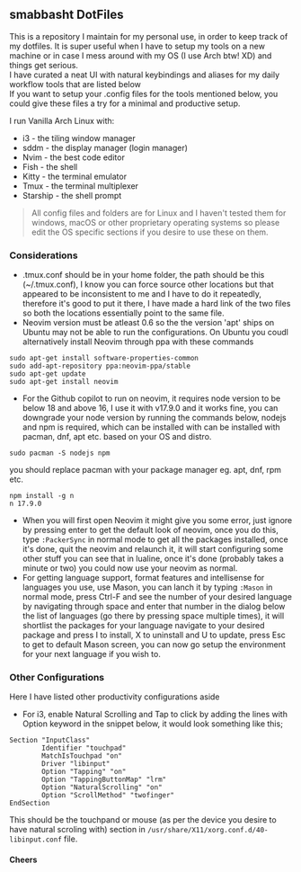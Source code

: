 ## smabbasht DotFiles

This is a repository I maintain for my personal use, in order to keep track of my dotfiles. It is super useful when I
have to setup my tools on a new machine or in case I mess around with my OS (I use Arch btw! XD) and things get serious. <br>
I have curated a neat UI with natural keybindings and aliases for my daily workflow tools that are listed below <br> 
If you want to setup your .config files for the tools mentioned below, you could give these files a try for a minimal and productive setup.

I run Vanilla Arch Linux with:

*   i3 - the tiling window manager
*   sddm - the display manager (login manager)
*   Nvim - the best code editor
*   Fish - the shell
*   Kitty - the terminal emulator 
*   Tmux - the terminal multiplexer
*   Starship - the shell prompt

> All config files and folders are for Linux and I haven't tested them for windows, macOS or other proprietary operating
systems so please edit the OS specific sections if you desire to use these on them.

### Considerations
- .tmux.conf should be in your home folder, the path should be this (~/.tmux.conf), I know you can force source other 
locations but that appeared to be inconsistent to me and I have to do it repeatedly, therefore it's good to put it there, I have 
made a hard link of the two files so both the locations essentially point to the same file.
- Neovim version must be atleast 0.6 so the the version 'apt' ships on Ubuntu may not be able to run the configurations. 
On Ubuntu you coudl alternatively install Neovim through ppa with these commands <br> 
```
sudo apt-get install software-properties-common
sudo add-apt-repository ppa:neovim-ppa/stable
sudo apt-get update
sudo apt-get install neovim
```
- For the Github copilot to run on neovim, it requires node version to be below 18 and above 16, I use it with v17.9.0 and it works 
fine, you can downgrade your node version by running the commands below, nodejs and npm is required, which can be installed with can
be installed with pacman, dnf, apt etc. based on your OS and distro.
```
sudo pacman -S nodejs npm
```
you should replace pacman with your package manager eg. apt, dnf, rpm etc.
```
npm install -g n
n 17.9.0
```
- When you will first open Neovim it might give you some error, just ignore by pressing enter to get the default look of neovim, 
once you do this, type `:PackerSync` in normal mode to get all the packages installed, once it's done, quit the neovim and
relaunch it, it will start configuring some other stuff you can see that in lualine, once it's done (probably takes a minute or two)
you could now use your neovim as normal.
- For getting language support, format features and intellisense for languages you use, use Mason, you can lanch it by typing `:Mason`
in normal mode, press Ctrl-F and see the number of your desired language by navigating through space and enter that number in the dialog
below the list of languages (go there by pressing space multiple times), it will shortlist the packages for your language navigate to
your desired package and press I to install, X to uninstall and U to update, press Esc to get to default Mason screen, you can now go 
setup the environment for your next language if you wish to.


### Other Configurations

Here I have listed other productivity configurations aside <br>
- For i3, enable Natural Scrolling and Tap to click by adding the lines with Option keyword in the snippet below, it would look something like this;

```
Section "InputClass"
        Identifier "touchpad"
        MatchIsTouchpad "on"
        Driver "libinput"
        Option "Tapping" "on"
        Option "TappingButtonMap" "lrm"
        Option "NaturalScrolling" "on"
        Option "ScrollMethod" "twofinger"
EndSection
```
This should be the touchpand or mouse (as per the device you desire to have natural scroling with) section in `/usr/share/X11/xorg.conf.d/40-libinput.conf` file.


#### Cheers
